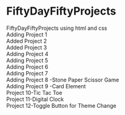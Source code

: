 # FiftyDayFiftyProjects
FiftyDayFiftyProjects using html and css
</br>
Adding Project 1 
</br>
Added Project 2 
</br>
Added Project 3
</br>
Adding Project 4
</br>
Adding Project 5
</br>
Adding Project 6
</br>
Adding Project 7
</br>
Adding Project 8 -Stone Paper Scissor Game
</br>
Adding Project 9 -Card Element 
</br>
Project 10-Tic Tac Toe
</br>
Project 11-Digital Clock
</br>
Project 12-Toggle Button for Theme Change
</br>

